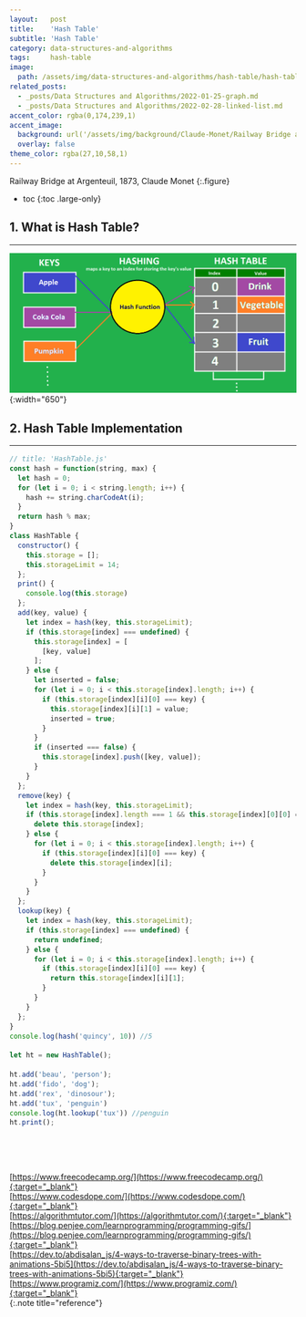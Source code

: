 ```yaml
---
layout:   post
title:    'Hash Table'
subtitle: 'Hash Table'
category: data-structures-and-algorithms
tags:     hash-table
image: 
  path: /assets/img/data-structures-and-algorithms/hash-table/hash-table_main.png
related_posts:
  - _posts/Data Structures and Algorithms/2022-01-25-graph.md
  - _posts/Data Structures and Algorithms/2022-02-28-linked-list.md
accent_color: rgba(0,174,239,1)
accent_image: 
  background: url('/assets/img/background/Claude-Monet/Railway Bridge at Argenteuil, 1873, Claude Monet.png') center/cover 
  overlay: false
theme_color: rgba(27,10,58,1)
---
```

Railway Bridge at Argenteuil, 1873, Claude Monet 
{:.figure}

* toc
{:toc .large-only}

## 1. What is Hash Table?
---

![Hash Table](/assets/img/data-structures-and-algorithms/hash-table/hashtable.png){:width="650"}


## 2. Hash Table Implementation
---

~~~js
// title: 'HashTable.js'
const hash = function(string, max) {
  let hash = 0;
  for (let i = 0; i < string.length; i++) {
    hash += string.charCodeAt(i);
  }
  return hash % max;
}
class HashTable {
  constructor() {
    this.storage = [];
    this.storageLimit = 14;
  };
  print() {
    console.log(this.storage)
  };
  add(key, value) {
    let index = hash(key, this.storageLimit);
    if (this.storage[index] === undefined) {
      this.storage[index] = [
        [key, value]
      ];
    } else {
      let inserted = false;
      for (let i = 0; i < this.storage[index].length; i++) {
        if (this.storage[index][i][0] === key) {
          this.storage[index][i][1] = value;
          inserted = true;
        }
      }
      if (inserted === false) {
        this.storage[index].push([key, value]);
      }
    }
  };
  remove(key) {
    let index = hash(key, this.storageLimit);
    if (this.storage[index].length === 1 && this.storage[index][0][0] === key) {
      delete this.storage[index];
    } else {
      for (let i = 0; i < this.storage[index].length; i++) {
        if (this.storage[index][i][0] === key) {
          delete this.storage[index][i];
        }
      }
    }
  };
  lookup(key) {
    let index = hash(key, this.storageLimit);
    if (this.storage[index] === undefined) {
      return undefined;
    } else {
      for (let i = 0; i < this.storage[index].length; i++) {
        if (this.storage[index][i][0] === key) {
          return this.storage[index][i][1];
        }
      }
    }
  };
}
console.log(hash('quincy', 10)) //5

let ht = new HashTable();

ht.add('beau', 'person');
ht.add('fido', 'dog');
ht.add('rex', 'dinosour');
ht.add('tux', 'penguin')
console.log(ht.lookup('tux')) //penguin
ht.print();
~~~
<br/>
<br/>
<br/>



<!-- Next to [Fundamentals of Algorithms](2022-02-19-fundamentals-of-algorithms.md){:.heading.flip-title}
{:.read-more} 
<br> -->

[https://www.freecodecamp.org/](https://www.freecodecamp.org/){:target="_blank"}<br>
[https://www.codesdope.com/](https://www.codesdope.com/){:target="_blank"}<br>
[https://algorithmtutor.com/](https://algorithmtutor.com/){:target="_blank"}<br>
[https://blog.penjee.com/learnprogramming/programming-gifs/](https://blog.penjee.com/learnprogramming/programming-gifs/){:target="_blank"}<br>
[https://dev.to/abdisalan_js/4-ways-to-traverse-binary-trees-with-animations-5bi5](https://dev.to/abdisalan_js/4-ways-to-traverse-binary-trees-with-animations-5bi5){:target="_blank"}<br>
[https://www.programiz.com/](https://www.programiz.com/){:target="_blank"}<br>
{:.note title="reference"}
